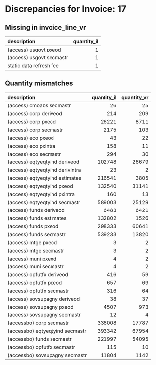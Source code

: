 # Discrepancies for Invoice: 17

## Missing in invoice_line_vr

| description              |   quantity_il |
|:-------------------------|--------------:|
| (access) usgovt pxeod    |             1 |
| (access) usgovt secmastr |             1 |
| static data refresh fee  |             1 |

## Quantity mismatches

| description                     |   quantity_il |   quantity_vr |
|:--------------------------------|--------------:|--------------:|
| (access) cmoabs secmastr        |            26 |            25 |
| (access) corp deriveod          |           214 |           209 |
| (access) corp pxeod             |         26221 |          8711 |
| (access) corp secmastr          |          2175 |           103 |
| (access) eco pxeod              |            43 |            22 |
| (access) eco pxintra            |           158 |            11 |
| (access) eco secmastr           |           294 |            30 |
| (access) eqtyeqtyind deriveod   |        102748 |         26679 |
| (access) eqtyeqtyind derivintra |            23 |             2 |
| (access) eqtyeqtyind estimates  |        216541 |          3805 |
| (access) eqtyeqtyind pxeod      |        132540 |         31141 |
| (access) eqtyeqtyind pxintra    |           160 |            13 |
| (access) eqtyeqtyind secmastr   |        589003 |         25129 |
| (access) funds deriveod         |          6483 |          6421 |
| (access) funds estimates        |        132802 |          1526 |
| (access) funds pxeod            |        298333 |         60641 |
| (access) funds secmastr         |        539233 |         13820 |
| (access) mtge pxeod             |             3 |             2 |
| (access) mtge secmastr          |             3 |             2 |
| (access) muni pxeod             |             4 |             2 |
| (access) muni secmastr          |             4 |             2 |
| (access) opfutfx deriveod       |           416 |            59 |
| (access) opfutfx pxeod          |           657 |            69 |
| (access) opfutfx secmastr       |           316 |            64 |
| (access) sovsupagny deriveod    |            38 |            37 |
| (access) sovsupagny pxeod       |          4507 |           973 |
| (access) sovsupagny secmastr    |            12 |             4 |
| (accessbo) corp secmastr        |        336008 |         17787 |
| (accessbo) eqtyeqtyind secmastr |        393342 |         67954 |
| (accessbo) funds secmastr       |        221997 |         54095 |
| (accessbo) opfutfx secmastr     |           115 |            10 |
| (accessbo) sovsupagny secmastr  |         11804 |          1142 |

